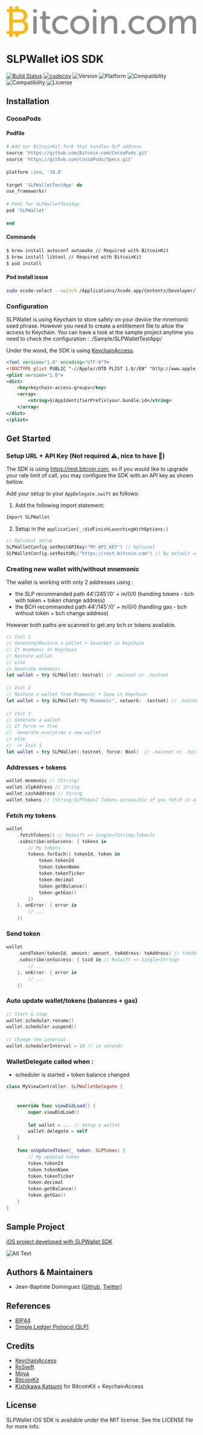 ![Logo](github_logo.png)

# SLPWallet iOS SDK

[![Build Status](https://travis-ci.com/Bitcoin-com/slp-wallet-sdk-ios.svg?branch=master)](https://travis-ci.com/Bitcoin-com/slp-wallet-sdk-ios)
[![codecov](https://codecov.io/gh/bitcoin-com/slp-wallet-sdk-ios/branch/master/graph/badge.svg?token=FRvZH4tttT)](https://codecov.io/gh/bitcoin-com/slp-wallet-sdk-ios)
![Version](https://img.shields.io/badge/pod-v0.1.0-blue.svg)
![Platform](https://img.shields.io/badge/platform-ios-black.svg) 
![Compatibility](https://img.shields.io/badge/iOS-+10.0-orange.svg) 
![Compatibility](https://img.shields.io/badge/Swift-4.0-orange.svg) 
![License](https://img.shields.io/badge/License-MIT-lightgrey.svg) 

## Installation

### CocoaPods

#### Podfile

```ruby
# Add our BitcoinKit fork that handles SLP address
source 'https://github.com/Bitcoin-com/CocoaPods.git'
source 'https://github.com/CocoaPods/Specs.git'

platform :ios, '10.0'

target 'SLPWalletTestApp' do
use_frameworks!

# Pods for SLPWalletTestApp
pod 'SLPWallet'

end
```
#### Commands

```bash
$ brew install autoconf automake // Required with BitcoinKit
$ brew install libtool // Required with BitcoinKit
$ pod install
```

#### Pod install issue

```bash 
sudo xcode-select --switch /Applications/Xcode.app/Contents/Developer/
```

### Configuration

SLPWallet is using Keychain to store safely on your device the mnemonic seed phrase. However you need to create a entitlement file to allow the access to Keychain. You can have a look at the sample project anytime you need to check the configuration : ./Sample/SLPWalletTestApp/

Under the wood, the SDK is using [KeychainAccess](https://github.com/kishikawakatsumi/KeychainAccess).

```xml
<?xml version="1.0" encoding="UTF-8"?>
<!DOCTYPE plist PUBLIC "-//Apple//DTD PLIST 1.0//EN" "http://www.apple.com/DTDs/PropertyList-1.0.dtd">
<plist version="1.0">
<dict>
	<key>keychain-access-groups</key>
	<array>
		<string>$(AppIdentifierPrefix)your.bundle.id</string>
	</array>
</dict>
</plist>
```

## Get Started

### Setup URL + API Key (Not required :warning:, nice to have :dash:)

The SDK is using https://rest.bitcoin.com, so if you would like to upgrade your rate limit of call, you may configure the SDK with an API key as shown bellow.

Add your setup to your ```AppDelegate.swift``` as follows:

1. Add the following import statement:

```Swift
Import SLPWallet
```

2. Setup in the ```application(_:didFinishLaunchingWithOptions:)```

```Swift
// Optional setup
SLPWalletConfig.setRestAPIKey("MY_API_KEY") // Optional
SLPWalletConfig.setRestURL("https://rest.bitcoin.com") // By default => https://rest.bitcoin.com
```

### Creating new wallet with/without mnemonic

The wallet is working with only 2 addresses using :
- the SLP recommanded path 44'/245'/0' + m/0/0 (handling tokens - bch with token + token change address)
- the BCH recommanded path 44'/145'/0' + m/0/0 (handling gas - bch without token + bch change address)

However both paths are scanned to get any bch or tokens available.

```swift
// Init 1
// Generate/Restore a wallet + Save/Get in Keychain
// If mnemonic in Keychain
// Restore wallet
// else 
// Generate mnemonic
let wallet = try SLPWallet(.testnet) // .mainnet or .testnet

// Init 2
// Restore a wallet from Mnemonic + Save in Keychain
let wallet = try SLPWallet("My Mnemonic", network: .testnet) // .mainnet or .testnet

// Init 3
// Generate a wallet
// If force == true 
//  Generate everytime a new wallet
// else 
//  => Init 1
let wallet = try SLPWallet(.testnet, force: Bool)  // .mainnet or .testnet
```

### Addresses + tokens

```swift
wallet.mnemonic // [String]
wallet.slpAddress // String
wallet.cashAddress // String
wallet.tokens // [String:SLPToken] Tokens accessible if you fetch it already once or you started the scheduler
```
### Fetch my tokens

```swift
wallet
    .fetchTokens() // RxSwift => Single<[String:Token]>
    .subscribe(onSuccess: { tokens in
        // My tokens
        tokens.forEach({ tokenId, token in
            token.tokenId
            token.tokenName
            token.tokenTicker
            token.decimal
            token.getBalance()
            token.getGas()
        })
    }, onError: { error in
        // ...
    })
```
### Send token

```swift
wallet
    .sendToken(tokenId, amount: amount, toAddress: toAddress) // toAddress can be a slp / cash address or legacy
    .subscribe(onSuccess: { txid in // RxSwift => Single<String>
        // ...
    }, onError: { error in
        // ...
    })
```
### Auto update wallet/tokens (balances + gas)

```swift
// Start & stop
wallet.scheduler.resume()
wallet.scheduler.suspend()

// Change the interval
wallet.schedulerInterval = 10 // in seconds
```

### WalletDelegate called when :
+ scheduler is started + token balance changed

```swift
class MyViewController: SLPWalletDelegate {

    
    override func viewDidLoad() {
        super.viewDidLoad()
        
        let wallet = ... // Setup a wallet
        wallet.delegate = self
    }

    func onUpdatedToken(_ token: SLPToken) {
        // My updated token
        token.tokenId
        token.tokenName
        token.tokenTicker
        token.decimal
        token.getBalance()
        token.getGas()
    }
}
```

## Sample Project

[iOS project developed with SLPWallet SDK](Sample/SLPWalletDemo/)

![Alt Text](Sample/SLPWalletDemo/demo-app.gif)

## Authors & Maintainers
- Jean-Baptiste Dominguez [[Github](https://github.com/jbdtky), [Twitter](https://twitter.com/jbdtky)]

## References
- [BIP44](https://github.com/bitcoin/bips/blob/master/bip-0044.mediawiki)
- [Simple Ledger Protocol (SLP)](https://github.com/simpleledger/slp-specifications/blob/master/slp-token-type-1.md)

## Credits
- [KeychainAccess](https://github.com/kishikawakatsumi/KeychainAccess)
- [RxSwift](https://github.com/ReactiveX/RxSwift)
- [Moya](https://github.com/Moya/Moya)
- [BitcoinKit](https://github.com/Bitcoin-com/BitcoinKit)
- [Kishikawa Katsumi](https://github.com/kishikawakatsumi) for BitcoinKit + KeychainAccess 

## License

SLPWallet iOS SDK is available under the MIT license. See the LICENSE file for more info.
